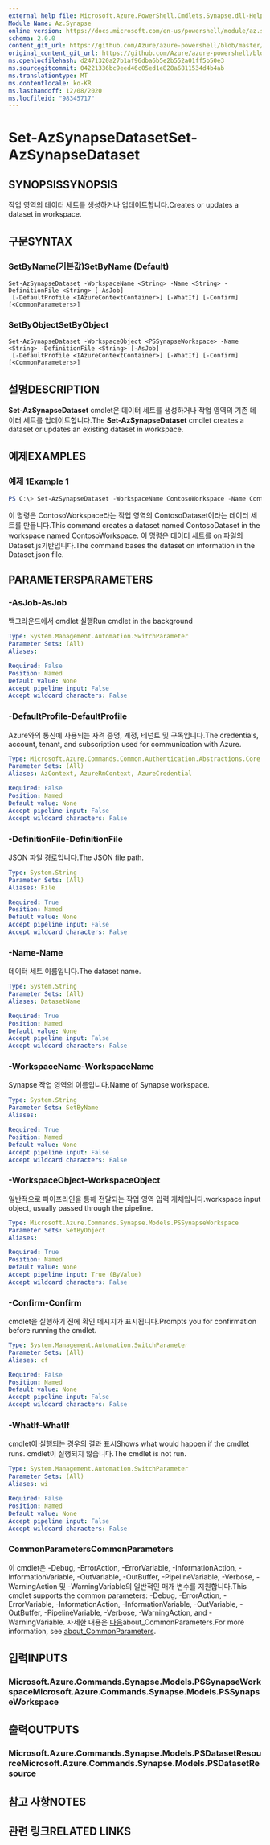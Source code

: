 ```yaml
---
external help file: Microsoft.Azure.PowerShell.Cmdlets.Synapse.dll-Help.xml
Module Name: Az.Synapse
online version: https://docs.microsoft.com/en-us/powershell/module/az.synapse/set-azsynapsedataset
schema: 2.0.0
content_git_url: https://github.com/Azure/azure-powershell/blob/master/src/Synapse/Synapse/help/Set-AzSynapseDataset.md
original_content_git_url: https://github.com/Azure/azure-powershell/blob/master/src/Synapse/Synapse/help/Set-AzSynapseDataset.md
ms.openlocfilehash: d2471320a27b1af96dba6b5e2b552a01ff5b50e3
ms.sourcegitcommit: 04221336bc9eed46c05ed1e828a6811534d4b4ab
ms.translationtype: MT
ms.contentlocale: ko-KR
ms.lasthandoff: 12/08/2020
ms.locfileid: "98345717"
---
```

# <span data-ttu-id="c327a-101">Set-AzSynapseDataset</span><span class="sxs-lookup"><span data-stu-id="c327a-101">Set-AzSynapseDataset</span></span>

## <span data-ttu-id="c327a-102">SYNOPSIS</span><span class="sxs-lookup"><span data-stu-id="c327a-102">SYNOPSIS</span></span>
<span data-ttu-id="c327a-103">작업 영역의 데이터 세트를 생성하거나 업데이트합니다.</span><span class="sxs-lookup"><span data-stu-id="c327a-103">Creates or updates a dataset in workspace.</span></span>

## <span data-ttu-id="c327a-104">구문</span><span class="sxs-lookup"><span data-stu-id="c327a-104">SYNTAX</span></span>

### <span data-ttu-id="c327a-105">SetByName(기본값)</span><span class="sxs-lookup"><span data-stu-id="c327a-105">SetByName (Default)</span></span>
```
Set-AzSynapseDataset -WorkspaceName <String> -Name <String> -DefinitionFile <String> [-AsJob]
 [-DefaultProfile <IAzureContextContainer>] [-WhatIf] [-Confirm] [<CommonParameters>]
```

### <span data-ttu-id="c327a-106">SetByObject</span><span class="sxs-lookup"><span data-stu-id="c327a-106">SetByObject</span></span>
```
Set-AzSynapseDataset -WorkspaceObject <PSSynapseWorkspace> -Name <String> -DefinitionFile <String> [-AsJob]
 [-DefaultProfile <IAzureContextContainer>] [-WhatIf] [-Confirm] [<CommonParameters>]
```

## <span data-ttu-id="c327a-107">설명</span><span class="sxs-lookup"><span data-stu-id="c327a-107">DESCRIPTION</span></span>
<span data-ttu-id="c327a-108">**Set-AzSynapseDataset** cmdlet은 데이터 세트를 생성하거나 작업 영역의 기존 데이터 세트를 업데이트합니다.</span><span class="sxs-lookup"><span data-stu-id="c327a-108">The **Set-AzSynapseDataset** cmdlet creates a dataset or updates an existing dataset in workspace.</span></span>

## <span data-ttu-id="c327a-109">예제</span><span class="sxs-lookup"><span data-stu-id="c327a-109">EXAMPLES</span></span>

### <span data-ttu-id="c327a-110">예제 1</span><span class="sxs-lookup"><span data-stu-id="c327a-110">Example 1</span></span>
```powershell
PS C:\> Set-AzSynapseDataset -WorkspaceName ContosoWorkspace -Name ContosoDataset -DefinitionFile "C:\\samples\\Dataset.json"
```

<span data-ttu-id="c327a-111">이 명령은 ContosoWorkspace라는 작업 영역의 ContosoDataset이라는 데이터 세트를 만듭니다.</span><span class="sxs-lookup"><span data-stu-id="c327a-111">This command creates a dataset named ContosoDataset in the workspace named ContosoWorkspace.</span></span>
<span data-ttu-id="c327a-112">이 명령은 데이터 세트를 on 파일의 Dataset.js기반입니다.</span><span class="sxs-lookup"><span data-stu-id="c327a-112">The command bases the dataset on information in the Dataset.json file.</span></span>

## <span data-ttu-id="c327a-113">PARAMETERS</span><span class="sxs-lookup"><span data-stu-id="c327a-113">PARAMETERS</span></span>

### <span data-ttu-id="c327a-114">-AsJob</span><span class="sxs-lookup"><span data-stu-id="c327a-114">-AsJob</span></span>
<span data-ttu-id="c327a-115">백그라운드에서 cmdlet 실행</span><span class="sxs-lookup"><span data-stu-id="c327a-115">Run cmdlet in the background</span></span>

```yaml
Type: System.Management.Automation.SwitchParameter
Parameter Sets: (All)
Aliases:

Required: False
Position: Named
Default value: None
Accept pipeline input: False
Accept wildcard characters: False
```

### <span data-ttu-id="c327a-116">-DefaultProfile</span><span class="sxs-lookup"><span data-stu-id="c327a-116">-DefaultProfile</span></span>
<span data-ttu-id="c327a-117">Azure와의 통신에 사용되는 자격 증명, 계정, 테넌트 및 구독입니다.</span><span class="sxs-lookup"><span data-stu-id="c327a-117">The credentials, account, tenant, and subscription used for communication with Azure.</span></span>

```yaml
Type: Microsoft.Azure.Commands.Common.Authentication.Abstractions.Core.IAzureContextContainer
Parameter Sets: (All)
Aliases: AzContext, AzureRmContext, AzureCredential

Required: False
Position: Named
Default value: None
Accept pipeline input: False
Accept wildcard characters: False
```

### <span data-ttu-id="c327a-118">-DefinitionFile</span><span class="sxs-lookup"><span data-stu-id="c327a-118">-DefinitionFile</span></span>
<span data-ttu-id="c327a-119">JSON 파일 경로입니다.</span><span class="sxs-lookup"><span data-stu-id="c327a-119">The JSON file path.</span></span>

```yaml
Type: System.String
Parameter Sets: (All)
Aliases: File

Required: True
Position: Named
Default value: None
Accept pipeline input: False
Accept wildcard characters: False
```

### <span data-ttu-id="c327a-120">-Name</span><span class="sxs-lookup"><span data-stu-id="c327a-120">-Name</span></span>
<span data-ttu-id="c327a-121">데이터 세트 이름입니다.</span><span class="sxs-lookup"><span data-stu-id="c327a-121">The dataset name.</span></span>

```yaml
Type: System.String
Parameter Sets: (All)
Aliases: DatasetName

Required: True
Position: Named
Default value: None
Accept pipeline input: False
Accept wildcard characters: False
```

### <span data-ttu-id="c327a-122">-WorkspaceName</span><span class="sxs-lookup"><span data-stu-id="c327a-122">-WorkspaceName</span></span>
<span data-ttu-id="c327a-123">Synapse 작업 영역의 이름입니다.</span><span class="sxs-lookup"><span data-stu-id="c327a-123">Name of Synapse workspace.</span></span>

```yaml
Type: System.String
Parameter Sets: SetByName
Aliases:

Required: True
Position: Named
Default value: None
Accept pipeline input: False
Accept wildcard characters: False
```

### <span data-ttu-id="c327a-124">-WorkspaceObject</span><span class="sxs-lookup"><span data-stu-id="c327a-124">-WorkspaceObject</span></span>
<span data-ttu-id="c327a-125">일반적으로 파이프라인을 통해 전달되는 작업 영역 입력 개체입니다.</span><span class="sxs-lookup"><span data-stu-id="c327a-125">workspace input object, usually passed through the pipeline.</span></span>

```yaml
Type: Microsoft.Azure.Commands.Synapse.Models.PSSynapseWorkspace
Parameter Sets: SetByObject
Aliases:

Required: True
Position: Named
Default value: None
Accept pipeline input: True (ByValue)
Accept wildcard characters: False
```

### <span data-ttu-id="c327a-126">-Confirm</span><span class="sxs-lookup"><span data-stu-id="c327a-126">-Confirm</span></span>
<span data-ttu-id="c327a-127">cmdlet을 실행하기 전에 확인 메시지가 표시됩니다.</span><span class="sxs-lookup"><span data-stu-id="c327a-127">Prompts you for confirmation before running the cmdlet.</span></span>

```yaml
Type: System.Management.Automation.SwitchParameter
Parameter Sets: (All)
Aliases: cf

Required: False
Position: Named
Default value: None
Accept pipeline input: False
Accept wildcard characters: False
```

### <span data-ttu-id="c327a-128">-WhatIf</span><span class="sxs-lookup"><span data-stu-id="c327a-128">-WhatIf</span></span>
<span data-ttu-id="c327a-129">cmdlet이 실행되는 경우의 결과 표시</span><span class="sxs-lookup"><span data-stu-id="c327a-129">Shows what would happen if the cmdlet runs.</span></span>
<span data-ttu-id="c327a-130">cmdlet이 실행되지 않습니다.</span><span class="sxs-lookup"><span data-stu-id="c327a-130">The cmdlet is not run.</span></span>

```yaml
Type: System.Management.Automation.SwitchParameter
Parameter Sets: (All)
Aliases: wi

Required: False
Position: Named
Default value: None
Accept pipeline input: False
Accept wildcard characters: False
```

### <span data-ttu-id="c327a-131">CommonParameters</span><span class="sxs-lookup"><span data-stu-id="c327a-131">CommonParameters</span></span>
<span data-ttu-id="c327a-132">이 cmdlet은 -Debug, -ErrorAction, -ErrorVariable, -InformationAction, -InformationVariable, -OutVariable, -OutBuffer, -PipelineVariable, -Verbose, -WarningAction 및 -WarningVariable의 일반적인 매개 변수를 지원합니다.</span><span class="sxs-lookup"><span data-stu-id="c327a-132">This cmdlet supports the common parameters: -Debug, -ErrorAction, -ErrorVariable, -InformationAction, -InformationVariable, -OutVariable, -OutBuffer, -PipelineVariable, -Verbose, -WarningAction, and -WarningVariable.</span></span> <span data-ttu-id="c327a-133">자세한 내용은 [다음](http://go.microsoft.com/fwlink/?LinkID=113216)about_CommonParameters.</span><span class="sxs-lookup"><span data-stu-id="c327a-133">For more information, see [about_CommonParameters](http://go.microsoft.com/fwlink/?LinkID=113216).</span></span>

## <span data-ttu-id="c327a-134">입력</span><span class="sxs-lookup"><span data-stu-id="c327a-134">INPUTS</span></span>

### <span data-ttu-id="c327a-135">Microsoft.Azure.Commands.Synapse.Models.PSSynapseWorkspace</span><span class="sxs-lookup"><span data-stu-id="c327a-135">Microsoft.Azure.Commands.Synapse.Models.PSSynapseWorkspace</span></span>

## <span data-ttu-id="c327a-136">출력</span><span class="sxs-lookup"><span data-stu-id="c327a-136">OUTPUTS</span></span>

### <span data-ttu-id="c327a-137">Microsoft.Azure.Commands.Synapse.Models.PSDatasetResource</span><span class="sxs-lookup"><span data-stu-id="c327a-137">Microsoft.Azure.Commands.Synapse.Models.PSDatasetResource</span></span>

## <span data-ttu-id="c327a-138">참고 사항</span><span class="sxs-lookup"><span data-stu-id="c327a-138">NOTES</span></span>

## <span data-ttu-id="c327a-139">관련 링크</span><span class="sxs-lookup"><span data-stu-id="c327a-139">RELATED LINKS</span></span>
